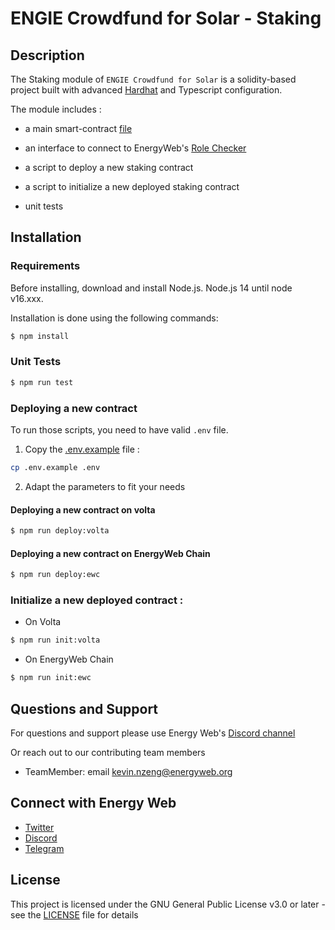 # ENGIE Crowdfund for Solar - Staking

## Description
 
The Staking module of `ENGIE Crowdfund for Solar` is a solidity-based project built with advanced [Hardhat](https://hardhat.org/) and Typescript configuration. 

The module includes :
- a main smart-contract [file](https://github.com/energywebfoundation/engie-solar-crowdfunding/blob/master/libs/ew-crowdfunding/smart-contracts/contracts/Staking.sol)

- an interface to connect to EnergyWeb's [Role Checker](https://github.com/energywebfoundation/on-chain-role-check)

- a script to deploy a new staking contract

- a script to initialize a new deployed staking contract

- unit tests


## Installation

### Requirements

Before installing, download and install Node.js. Node.js 14 until node v16.xxx.

Installation is done using the following commands:

``` sh
$ npm install
```

### Unit Tests
``` sh
$ npm run test
```

### Deploying a new contract
To run those scripts, you need to have valid `.env` file.

1. Copy the [.env.example](https://github.com/energywebfoundation/engie-solar-crowdfunding/blob/master/libs/ew-crowdfunding/smart-contracts/.env.example) file :
```sh
cp .env.example .env
```
2. Adapt the parameters to fit your needs


#### Deploying a new contract on volta

``` sh
$ npm run deploy:volta
```

#### Deploying a new contract on EnergyWeb Chain

``` sh
$ npm run deploy:ewc
```
### Initialize a new deployed contract :
- On Volta
``` sh
$ npm run init:volta
```
- On EnergyWeb Chain
``` sh
$ npm run init:ewc
```

## Questions and Support
For questions and support please use Energy Web's [Discord channel](https://discord.com/channels/706103009205288990/843970822254362664) 

Or reach out to our contributing team members

- TeamMember: email kevin.nzeng@energyweb.org

## Connect with Energy Web
- [Twitter](https://twitter.com/energywebx)
- [Discord](https://discord.com/channels/706103009205288990/843970822254362664)
- [Telegram](https://t.me/energyweb)

## License

This project is licensed under the GNU General Public License v3.0 or later - see the [LICENSE](LICENSE) file for details
